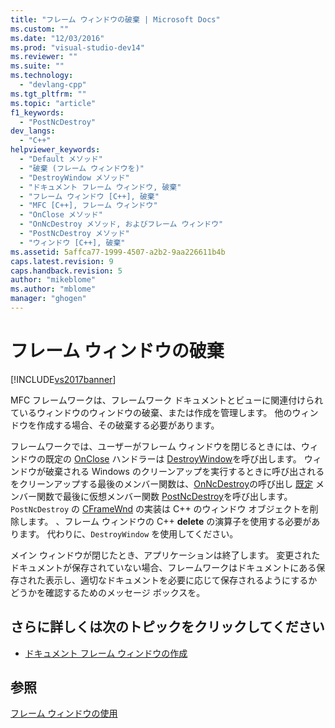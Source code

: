 ```yaml
---
title: "フレーム ウィンドウの破棄 | Microsoft Docs"
ms.custom: ""
ms.date: "12/03/2016"
ms.prod: "visual-studio-dev14"
ms.reviewer: ""
ms.suite: ""
ms.technology: 
  - "devlang-cpp"
ms.tgt_pltfrm: ""
ms.topic: "article"
f1_keywords: 
  - "PostNcDestroy"
dev_langs: 
  - "C++"
helpviewer_keywords: 
  - "Default メソッド"
  - "破棄 (フレーム ウィンドウを)"
  - "DestroyWindow メソッド"
  - "ドキュメント フレーム ウィンドウ, 破棄"
  - "フレーム ウィンドウ [C++], 破棄"
  - "MFC [C++], フレーム ウィンドウ"
  - "OnClose メソッド"
  - "OnNcDestroy メソッド, およびフレーム ウィンドウ"
  - "PostNcDestroy メソッド"
  - "ウィンドウ [C++], 破棄"
ms.assetid: 5affca77-1999-4507-a2b2-9aa226611b4b
caps.latest.revision: 9
caps.handback.revision: 5
author: "mikeblome"
ms.author: "mblome"
manager: "ghogen"
---
```

# フレーム ウィンドウの破棄
[!INCLUDE[vs2017banner](../assembler/inline/includes/vs2017banner.md)]

MFC フレームワークは、フレームワーク ドキュメントとビューに関連付けられているウィンドウのウィンドウの破棄、または作成を管理します。  他のウィンドウを作成する場合、その破棄する必要があります。  
  
 フレームワークでは、ユーザーがフレーム ウィンドウを閉じるときには、ウィンドウの既定の [OnClose](../Topic/CWnd::OnClose.md) ハンドラーは [DestroyWindow](../Topic/CWnd::DestroyWindow.md)を呼び出します。  ウィンドウが破棄される Windows のクリーンアップを実行するときに呼び出されるをクリーンアップする最後のメンバー関数は、[OnNcDestroy](../Topic/CWnd::OnNcDestroy.md)の呼び出し [既定](../Topic/CWnd::Default.md) メンバー関数で最後に仮想メンバー関数 [PostNcDestroy](../Topic/CWnd::PostNcDestroy.md)を呼び出します。  `PostNcDestroy` の [CFrameWnd](../mfc/reference/cframewnd-class.md) の実装は C\+\+ のウィンドウ オブジェクトを削除します。  、フレーム ウィンドウの C\+\+ **delete** の演算子を使用する必要があります。  代わりに、`DestroyWindow` を使用してください。  
  
 メイン ウィンドウが閉じたとき、アプリケーションは終了します。  変更されたドキュメントが保存されていない場合、フレームワークはドキュメントにある保存された表示し、適切なドキュメントを必要に応じて保存されるようにするかどうかを確認するためのメッセージ ボックスを。  
  
## さらに詳しくは次のトピックをクリックしてください  
  
-   [ドキュメント フレーム ウィンドウの作成](../Topic/Creating%20Document%20Frame%20Windows.md)  
  
## 参照  
 [フレーム ウィンドウの使用](../Topic/Using%20Frame%20Windows.md)